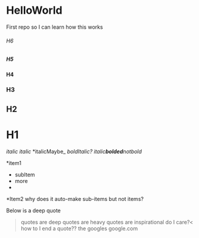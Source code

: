 # HelloWorld
First repo so I can learn how this works

###### H6
##### H5
#### H4
### H3
## H2
# H1
*italic*
_italic_
*italicMaybe_
*_boldItalic?_*
*italic**bolded**notbold*

*item1

  * subItem
  * more
  * 
*Item2
why does it auto-make sub-items but not items?

Below is a deep quote
>quotes are deep
quotes are heavy
quotes are inspirational
do I care?<
how to I end a quote??
the googles google.com
